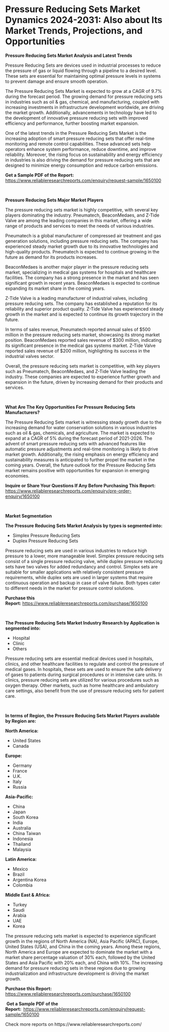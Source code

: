 <p><h1>Pressure Reducing Sets Market Dynamics 2024-2031: Also about Its Market Trends, Projections, and Opportunities</h1></p><p><strong>Pressure Reducing Sets Market Analysis and Latest Trends</strong></p>
<p><p>Pressure Reducing Sets are devices used in industrial processes to reduce the pressure of gas or liquid flowing through a pipeline to a desired level. These sets are essential for maintaining optimal pressure levels in systems to prevent damage and ensure smooth operation.</p><p>The Pressure Reducing Sets Market is expected to grow at a CAGR of 9.7% during the forecast period. The growing demand for pressure reducing sets in industries such as oil & gas, chemical, and manufacturing, coupled with increasing investments in infrastructure development worldwide, are driving the market growth. Additionally, advancements in technology have led to the development of innovative pressure reducing sets with improved efficiency and performance, further boosting market expansion.</p><p>One of the latest trends in the Pressure Reducing Sets Market is the increasing adoption of smart pressure reducing sets that offer real-time monitoring and remote control capabilities. These advanced sets help operators enhance system performance, reduce downtime, and improve reliability. Moreover, the rising focus on sustainability and energy efficiency in industries is also driving the demand for pressure reducing sets that are designed to minimize energy consumption and reduce carbon emissions.</p></p>
<p><strong>Get a Sample PDF of the Report:&nbsp;</strong> <a href="https://www.reliableresearchreports.com/enquiry/request-sample/1650100">https://www.reliableresearchreports.com/enquiry/request-sample/1650100</a></p>
<p>&nbsp;</p>
<p><strong>Pressure Reducing Sets Major Market Players</strong></p>
<p><p>The pressure reducing sets market is highly competitive, with several key players dominating the industry. Pneumatech, BeaconMedaes, and Z-Tide Valve are among the leading companies in this market, offering a wide range of products and services to meet the needs of various industries.</p><p>Pneumatech is a global manufacturer of compressed air treatment and gas generation solutions, including pressure reducing sets. The company has experienced steady market growth due to its innovative technologies and high-quality products. Pneumatech is expected to continue growing in the future as demand for its products increases.</p><p>BeaconMedaes is another major player in the pressure reducing sets market, specializing in medical gas systems for hospitals and healthcare facilities. The company has a strong presence in the market and has seen significant growth in recent years. BeaconMedaes is expected to continue expanding its market share in the coming years.</p><p>Z-Tide Valve is a leading manufacturer of industrial valves, including pressure reducing sets. The company has established a reputation for its reliability and superior product quality. Z-Tide Valve has experienced steady growth in the market and is expected to continue its growth trajectory in the future.</p><p>In terms of sales revenue, Pneumatech reported annual sales of $500 million in the pressure reducing sets market, showcasing its strong market position. BeaconMedaes reported sales revenue of $300 million, indicating its significant presence in the medical gas systems market. Z-Tide Valve reported sales revenue of $200 million, highlighting its success in the industrial valves sector.</p><p>Overall, the pressure reducing sets market is competitive, with key players such as Pneumatech, BeaconMedaes, and Z-Tide Valve leading the industry. These companies are expected to experience further growth and expansion in the future, driven by increasing demand for their products and services.</p></p>
<p>&nbsp;</p>
<p><strong>What Are The Key Opportunities For Pressure Reducing Sets Manufacturers?</strong></p>
<p><p>The Pressure Reducing Sets market is witnessing steady growth due to the increasing demand for water conservation solutions in various industries such as oil & gas, chemicals, and agriculture. The market is expected to expand at a CAGR of 5% during the forecast period of 2021-2026. The advent of smart pressure reducing sets with advanced features like automatic pressure adjustments and real-time monitoring is likely to drive market growth. Additionally, the rising emphasis on energy efficiency and sustainability measures is anticipated to further propel the market in the coming years. Overall, the future outlook for the Pressure Reducing Sets market remains positive with opportunities for expansion in emerging economies.</p></p>
<p><strong>Inquire or Share Your Questions If Any Before Purchasing This Report:</strong> <a href="https://www.reliableresearchreports.com/enquiry/pre-order-enquiry/1650100">https://www.reliableresearchreports.com/enquiry/pre-order-enquiry/1650100</a></p>
<p>&nbsp;</p>
<p><strong>Market Segmentation</strong></p>
<p><strong>The Pressure Reducing Sets Market Analysis by types is segmented into:</strong></p>
<p><ul><li>Simplex Pressure Reducing Sets</li><li>Duplex Pressure Reducing Sets</li></ul></p>
<p><p>Pressure reducing sets are used in various industries to reduce high pressure to a lower, more manageable level. Simplex pressure reducing sets consist of a single pressure reducing valve, while duplex pressure reducing sets have two valves for added redundancy and control. Simplex sets are suitable for smaller applications with relatively consistent pressure requirements, while duplex sets are used in larger systems that require continuous operation and backup in case of valve failure. Both types cater to different needs in the market for pressure control solutions.</p></p>
<p><strong>Purchase this Report:&nbsp;</strong><a href="https://www.reliableresearchreports.com/purchase/1650100">https://www.reliableresearchreports.com/purchase/1650100</a></p>
<p>&nbsp;</p>
<p><strong>The Pressure Reducing Sets Market Industry Research by Application is segmented into:</strong></p>
<p><ul><li>Hospital</li><li>Clinic</li><li>Others</li></ul></p>
<p><p>Pressure reducing sets are essential medical devices used in hospitals, clinics, and other healthcare facilities to regulate and control the pressure of medical gases. In hospitals, these sets are used to ensure the safe delivery of gases to patients during surgical procedures or in intensive care units. In clinics, pressure reducing sets are utilized for various procedures such as oxygen therapy. Other markets, such as home healthcare and ambulatory care settings, also benefit from the use of pressure reducing sets for patient care.</p></p>
<p>&nbsp;</p>
<p><strong>In terms of Region, the Pressure Reducing Sets Market Players available by Region are:</strong></p>
<p>
    <p> <strong> North America: </strong>
        <ul>
            <li>United States</li>
            <li>Canada</li>
        </ul>
        </p> 
    <p> <strong> Europe: </strong>
        <ul>
            <li>Germany</li>
            <li>France</li>
            <li>U.K.</li>
            <li>Italy</li>
            <li>Russia</li>
        </ul>
        </p> 
    <p> <strong> Asia-Pacific: </strong>
        <ul>
            <li>China</li>
            <li>Japan</li>
            <li>South Korea</li>
            <li>India</li>
            <li>Australia</li>
            <li>China Taiwan</li>
            <li>Indonesia</li>
            <li>Thailand</li>
            <li>Malaysia</li>
        </ul>
        </p> 
    <p> <strong> Latin America: </strong>
        <ul>
            <li>Mexico</li>
            <li>Brazil</li>
            <li>Argentina Korea</li>
            <li>Colombia</li>
        </ul>
        </p> 
    <p> <strong> Middle East & Africa: </strong>
        <ul>
            <li>Turkey</li>
            <li>Saudi</li>
            <li>Arabia</li>
            <li>UAE</li>
            <li>Korea</li>
        </ul>
    </p>
    </p>
<p><p>The pressure reducing sets market is expected to experience significant growth in the regions of North America (NA), Asia Pacific (APAC), Europe, United States (USA), and China in the coming years. Among these regions, North America and Europe are expected to dominate the market with a market share percentage valuation of 30% each, followed by the United States and Asia Pacific with 20% each, and China with 10%. The increasing demand for pressure reducing sets in these regions due to growing industrialization and infrastructure development is driving the market growth.</p></p>
<p><strong>Purchase this Report: </strong><a href="https://www.reliableresearchreports.com/purchase/1650100">https://www.reliableresearchreports.com/purchase/1650100</a></p>
<p>&nbsp;<strong>Get a Sample PDF of the Report:&nbsp;&nbsp;</strong><a href="https://www.reliableresearchreports.com/enquiry/request-sample/1650100">https://www.reliableresearchreports.com/enquiry/request-sample/1650100</a></p>
<p><strong></strong></p>
<p>Check more reports on https://www.reliableresearchreports.com/</p>